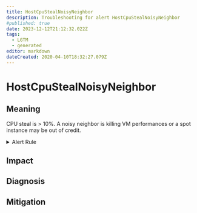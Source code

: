 ```yaml
---
title: HostCpuStealNoisyNeighbor
description: Troubleshooting for alert HostCpuStealNoisyNeighbor
#published: true
date: 2023-12-12T21:12:32.022Z
tags: 
  - LGTM
  - generated
editor: markdown
dateCreated: 2020-04-10T18:32:27.079Z
---
```


# HostCpuStealNoisyNeighbor

## Meaning
[//]: # "Short paragraph that explains what the alert means"
CPU steal is > 10%. A noisy neighbor is killing VM performances or a spot instance may be out of credit.

<details>
  <summary>Alert Rule</summary>

{{% rule "host-and-hardware/node-exporter.yml" "HostCpuStealNoisyNeighbor" %}}

<!-- Rule when generated

```yaml
alert: HostCpuStealNoisyNeighbor
expr: (avg by(instance) (rate(node_cpu_seconds_total{mode="steal"}[5m])) * 100 > 10) * on(instance) group_left (nodename) node_uname_info{nodename=~".+"}
for: 0m
labels:
    severity: warning
annotations:
    summary: Host CPU steal noisy neighbor (instance {{ $labels.instance }})
    description: |-
        CPU steal is > 10%. A noisy neighbor is killing VM performances or a spot instance may be out of credit.
          VALUE = {{ $value }}
          LABELS = {{ $labels }}
    runbook: https://github.com/srerun/prometheus-alerts/blob/main/content/runbooks/node-exporter/HostCpuStealNoisyNeighbor.md

```

-->

</details>


## Impact
[//]: # "What could / will happen if the alert is not addressed"



## Diagnosis
[//]: # "Steps to take to identify the cause of the problem"



## Mitigation
[//]: # "The steps necessary to resolve the alert"
